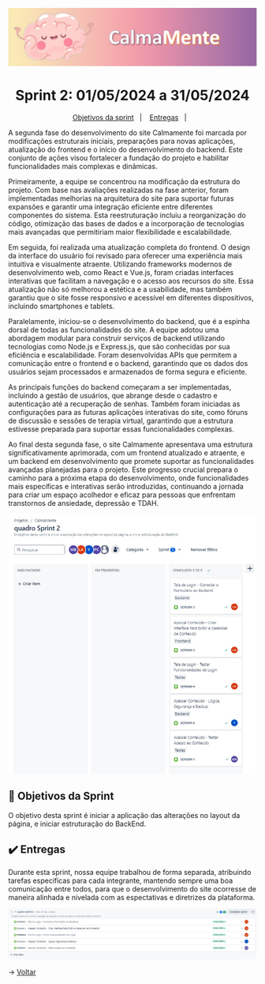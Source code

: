 <div align="center">
    
![banner](https://github.com/marcusvsbarros/projetoManufatura/blob/main/CalmaMente%20capa.jpeg)
</div>

<span id="topo">
<h1 align="center">Sprint 2: 01/05/2024 a 31/05/2024</h1>

<p align="center">
    <a href="#objetivos">Objetivos da sprint</a> &nbsp |&nbsp &nbsp
    <a href="#entregas">Entregas</a> &nbsp |&nbsp &nbsp
</p>

A segunda fase do desenvolvimento do site Calmamente foi marcada por modificações estruturais iniciais, preparações para novas aplicações, atualização do frontend e o início do desenvolvimento do backend. Este conjunto de ações visou fortalecer a fundação do projeto e habilitar funcionalidades mais complexas e dinâmicas.

Primeiramente, a equipe se concentrou na modificação da estrutura do projeto. Com base nas avaliações realizadas na fase anterior, foram implementadas melhorias na arquitetura do site para suportar futuras expansões e garantir uma integração eficiente entre diferentes componentes do sistema. Esta reestruturação incluiu a reorganização do código, otimização das bases de dados e a incorporação de tecnologias mais avançadas que permitiriam maior flexibilidade e escalabilidade.

Em seguida, foi realizada uma atualização completa do frontend. O design da interface do usuário foi revisado para oferecer uma experiência mais intuitiva e visualmente atraente. Utilizando frameworks modernos de desenvolvimento web, como React e Vue.js, foram criadas interfaces interativas que facilitam a navegação e o acesso aos recursos do site. Essa atualização não só melhorou a estética e a usabilidade, mas também garantiu que o site fosse responsivo e acessível em diferentes dispositivos, incluindo smartphones e tablets.

Paralelamente, iniciou-se o desenvolvimento do backend, que é a espinha dorsal de todas as funcionalidades do site. A equipe adotou uma abordagem modular para construir serviços de backend utilizando tecnologias como Node.js e Express.js, que são conhecidas por sua eficiência e escalabilidade. Foram desenvolvidas APIs que permitem a comunicação entre o frontend e o backend, garantindo que os dados dos usuários sejam processados e armazenados de forma segura e eficiente.

As principais funções do backend começaram a ser implementadas, incluindo a gestão de usuários, que abrange desde o cadastro e autenticação até a recuperação de senhas. Também foram iniciadas as configurações para as futuras aplicações interativas do site, como fóruns de discussão e sessões de terapia virtual, garantindo que a estrutura estivesse preparada para suportar essas funcionalidades complexas.

Ao final desta segunda fase, o site Calmamente apresentava uma estrutura significativamente aprimorada, com um frontend atualizado e atraente, e um backend em desenvolvimento que promete suportar as funcionalidades avançadas planejadas para o projeto. Este progresso crucial prepara o caminho para a próxima etapa do desenvolvimento, onde funcionalidades mais específicas e interativas serão introduzidas, continuando a jornada para criar um espaço acolhedor e eficaz para pessoas que enfrentam transtornos de ansiedade, depressão e TDAH. 

![banner](https://github.com/marcusvsbarros/projetoManufatura/blob/main/Files%20-%20Calmamente/WhatsApp%20Image%202024-06-19%20at%2010.08.57.jpeg)

<span id="objetivos">

## :dart: Objetivos da Sprint
O objetivo desta sprint é iniciar a aplicação das alterações no layout da página, e iniciar estruturação do BackEnd.

<span id="entregas">
        
## :heavy_check_mark: Entregas
Durante esta sprint, nossa equipe trabalhou de forma separada, atribuindo tarefas especificas para cada integrante, mantendo sempre uma boa comunicação entre todos, para que o desenvolvimento do site ocorresse de maneira alinhada e nivelada com as espectativas e diretrizes da plataforma.

![banner](https://github.com/marcusvsbarros/projetoManufatura/blob/main/Files%20-%20Calmamente/WhatsApp%20Image%202024-06-19%20at%2010.14.37.jpeg)

→ [Voltar](https://github.com/CalmaMente/Projeto-Integrador-3DSM/tree/main)
